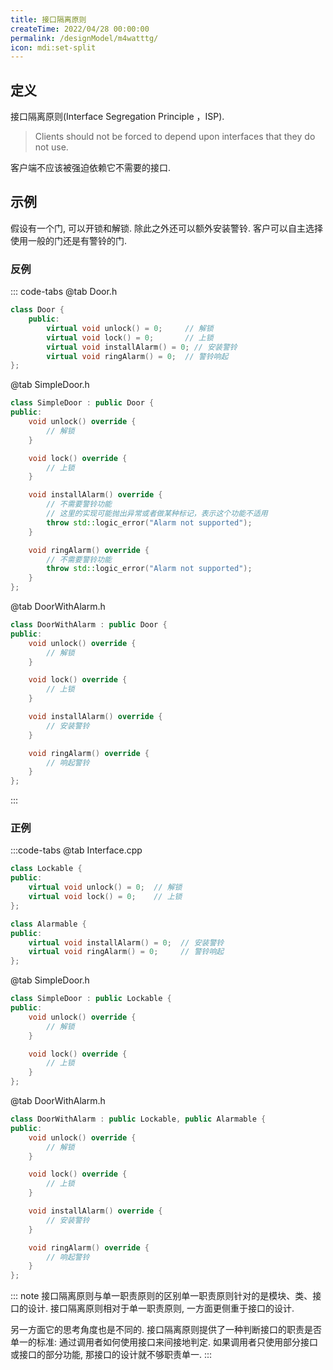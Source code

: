 ```yaml
---
title: 接口隔离原则
createTime: 2022/04/28 00:00:00
permalink: /designModel/m4watttg/
icon: mdi:set-split
---
```

## 定义
接口隔离原则(Interface Segregation Principle ，ISP).

> Clients should not be forced to depend upon interfaces that they do not use.

客户端不应该被强迫依赖它不需要的接口.

## 示例
假设有一个门, 可以开锁和解锁. 除此之外还可以额外安装警铃. 客户可以自主选择使用一般的门还是有警铃的门.

### 反例
::: code-tabs
@tab Door.h
``` c++
class Door {
    public:
        virtual void unlock() = 0;     // 解锁
        virtual void lock() = 0;       // 上锁
        virtual void installAlarm() = 0; // 安装警铃
        virtual void ringAlarm() = 0;  // 警铃响起
};
```
@tab SimpleDoor.h
``` c++
class SimpleDoor : public Door {
public:
    void unlock() override {
        // 解锁
    }

    void lock() override {
        // 上锁
    }

    void installAlarm() override {
        // 不需要警铃功能
        // 这里的实现可能抛出异常或者做某种标记，表示这个功能不适用
        throw std::logic_error("Alarm not supported");
    }

    void ringAlarm() override {
        // 不需要警铃功能
        throw std::logic_error("Alarm not supported");
    }
};
```

@tab DoorWithAlarm.h
``` c++
class DoorWithAlarm : public Door {
public:
    void unlock() override {
        // 解锁
    }

    void lock() override {
        // 上锁
    }

    void installAlarm() override {
        // 安装警铃
    }

    void ringAlarm() override {
        // 响起警铃
    }
};
```
:::

### 正例
:::code-tabs
@tab Interface.cpp
``` c++
class Lockable {
public:
    virtual void unlock() = 0;  // 解锁
    virtual void lock() = 0;    // 上锁
};

class Alarmable {
public:
    virtual void installAlarm() = 0;  // 安装警铃
    virtual void ringAlarm() = 0;     // 警铃响起
};
```

@tab SimpleDoor.h
``` c++
class SimpleDoor : public Lockable {
public:
    void unlock() override {
        // 解锁
    }

    void lock() override {
        // 上锁
    }
};
```
@tab DoorWithAlarm.h
``` c++
class DoorWithAlarm : public Lockable, public Alarmable {
public:
    void unlock() override {
        // 解锁
    }

    void lock() override {
        // 上锁
    }

    void installAlarm() override {
        // 安装警铃
    }

    void ringAlarm() override {
        // 响起警铃
    }
};
```

::: note 接口隔离原则与单一职责原则的区别
​单一职责原则针对的是模块、类、接口的设计. 接口隔离原则相对于单一职责原则, 一方面更侧重于接口的设计.

另一方面它的思考角度也是不同的. 接口隔离原则提供了一种判断接口的职责是否单一的标准: 通过调用者如何使用接口来间接地判定. 如果调用者只使用部分接口或接口的部分功能, 那接口的设计就不够职责单一.
:::
